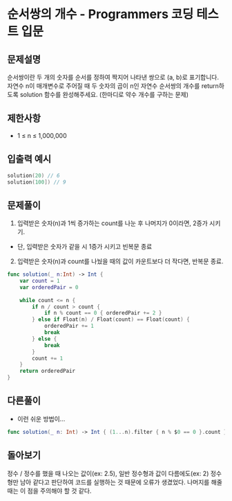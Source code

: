# 순서쌍의 개수 - Programmers 코딩 테스트 입문

## 문제설명
순서쌍이란 두 개의 숫자를 순서를 정하여 짝지어 나타낸 쌍으로 (a, b)로 표기합니다. 자연수 n이 매개변수로 주어질 때 두 숫자의 곱이 n인 자연수 순서쌍의 개수를 return하도록 solution 함수를 완성해주세요. (한마디로 약수 개수를 구하는 문제)

## 제한사항
- 1 ≤ n ≤ 1,000,000

## 입출력 예시
~~~swift
solution(20) // 6
solution(100]) // 9
~~~

## 문제풀이
1. 입력받은 숫자(n)과 1씩 증가하는 count를 나눈 후 나머지가 0이라면, 2증가 시키기.
- 단, 입력받은 숫자가 같을 시 1증가 시키고 빈복문 종료
2. 입력받은 숫자(n)과 count를 나눴을 때의 값이 카운트보다 더 작다면, 반복문 종료.
~~~swift
func solution(_ n:Int) -> Int {
    var count = 1
    var orderedPair = 0
    
    while count <= n {
        if n / count > count {
            if n % count == 0 { orderedPair += 2 }
        } else if Float(n) / Float(count) == Float(count) {
            orderedPair += 1
            break
        } else {
            break
        }
        count += 1
    }
    return orderedPair
}
~~~

## 다른풀이
- 이런 쉬운 방법이...
~~~swift
func solution(_ n: Int) -> Int { (1...n).filter { n % $0 == 0 }.count }
~~~

## 돌아보기
정수 / 정수를 했을 때 나오는 값이(ex: 2.5), 일반 정수형과 값이 다름에도(ex: 2) 정수형만 남아 같다고 판단하여 코드를 실행하는 것 때문에 오류가 생겼었다. 나머지를 해줄 때는 이 점을 주의해야 할 것 같다.